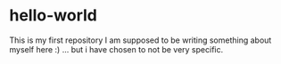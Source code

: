 # hello-world
This is my first repository
I am supposed to be writing something about myself here :)
... but i have chosen to not
be very specific.
